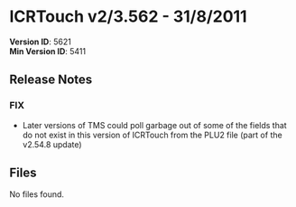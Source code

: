 # ICRTouch v2/3.562 - 31/8/2011

__Version ID__: 5621
<br>__Min Version ID__: 5411

## Release Notes
### FIX
- Later versions of TMS could poll garbage out of some of the fields that do not exist in this version of ICRTouch from the PLU2 file 
(part of the v2.54.8 update)

## Files
No files found.

